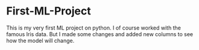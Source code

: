 # First-ML-Project
This is my very first ML project on python. I of course worked with the famous Iris data. But I made some changes and added new columns to see how the model will change. 
